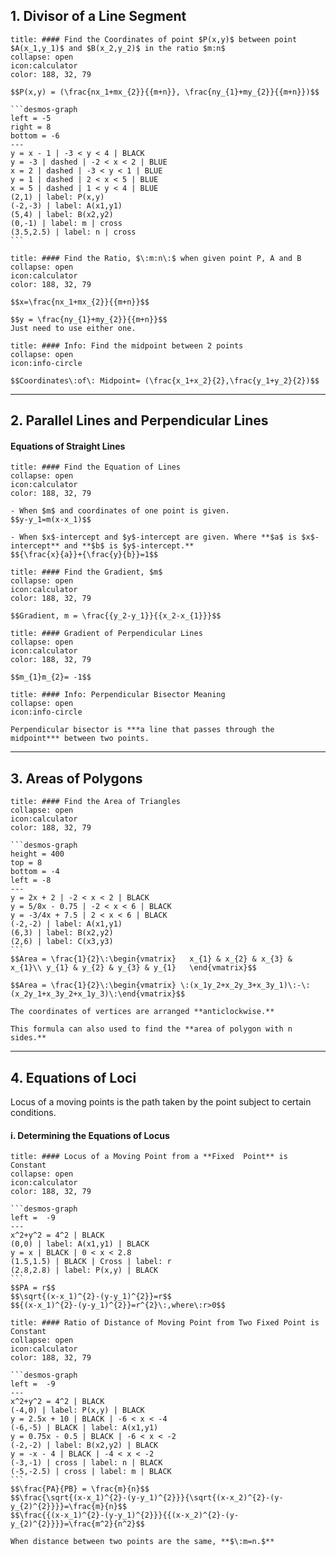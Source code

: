## 1. Divisor of a Line Segment

````ad-note (formula-notes?)
title: #### Find the Coordinates of point $P(x,y)$ between point $A(x_1,y_1)$ and $B(x_2,y_2)$ in the ratio $m:n$
collapse: open 
icon:calculator
color: 188, 32, 79

$$P(x,y) = (\frac{nx_1+mx_{2}}{{m+n}}, \frac{ny_{1}+my_{2}}{{m+n}})$$

```desmos-graph
left = -5
right = 8
bottom = -6
---
y = x - 1 | -3 < y < 4 | BLACK
y = -3 | dashed | -2 < x < 2 | BLUE
x = 2 | dashed | -3 < y < 1 | BLUE
y = 1 | dashed | 2 < x < 5 | BLUE
x = 5 | dashed | 1 < y < 4 | BLUE
(2,1) | label: P(x,y)
(-2,-3) | label: A(x1,y1)
(5,4) | label: B(x2,y2)
(0,-1) | label: m | cross
(3.5,2.5) | label: n | cross
```
````

```ad-note  
title: #### Find the Ratio, $\:m:n\:$ when given point P, A and B
collapse: open 
icon:calculator
color: 188, 32, 79

$$x=\frac{nx_1+mx_{2}}{{m+n}}$$

$$y = \frac{ny_{1}+my_{2}}{{m+n}}$$
Just need to use either one.
``` 


```ad-note
title: #### Info: Find the midpoint between 2 points
collapse: open
icon:info-circle

$$Coordinates\:of\: Midpoint= (\frac{x_1+x_2}{2},\frac{y_1+y_2}{2})$$
```
---

## 2. Parallel Lines and Perpendicular Lines
#### Equations of Straight Lines

```ad-note 
title: #### Find the Equation of Lines
collapse: open 
icon:calculator
color: 188, 32, 79

- When $m$ and coordinates of one point is given.
$$y-y_1=m(x-x_1)$$

- When $x$-intercept and $y$-intercept are given. Where **$a$ is $x$-intercept** and **$b$ is $y$-intercept.**
$${\frac{x}{a}}+{\frac{y}{b}}=1$$

``` 

```ad-note 
title: #### Find the Gradient, $m$
collapse: open 
icon:calculator
color: 188, 32, 79

$$Gradient, m = \frac{{y_2-y_1}}{{x_2-x_{1}}}$$
``` 

```ad-note 
title: #### Gradient of Perpendicular Lines
collapse: open 
icon:calculator
color: 188, 32, 79

$$m_{1}m_{2}= -1$$
```

```ad-note
title: #### Info: Perpendicular Bisector Meaning
collapse: open
icon:info-circle

Perpendicular bisector is ***a line that passes through the midpoint*** between two points. 
```
---

## 3. Areas of Polygons

````ad-note 
title: #### Find the Area of Triangles
collapse: open 
icon:calculator
color: 188, 32, 79

```desmos-graph
height = 400
top = 8
bottom = -4
left = -8
---
y = 2x + 2 | -2 < x < 2 | BLACK
y = 5/8x - 0.75 | -2 < x < 6 | BLACK
y = -3/4x + 7.5 | 2 < x < 6 | BLACK
(-2,-2) | label: A(x1,y1)
(6,3) | label: B(x2,y2)
(2,6) | label: C(x3,y3)
```
$$Area = \frac{1}{2}\:\begin{vmatrix}   x_{1} & x_{2} & x_{3} & x_{1}\\ y_{1} & y_{2} & y_{3} & y_{1}   \end{vmatrix}$$

$$Area = \frac{1}{2}\:\begin{vmatrix} \:(x_1y_2+x_2y_3+x_3y_1)\:-\:(x_2y_1+x_3y_2+x_1y_3)\:\end{vmatrix}$$

The coordinates of vertices are arranged **anticlockwise.**

This formula can also used to find the **area of polygon with n sides.**
```` 
---

## 4. Equations of Loci

Locus of a moving points is the path taken by the point subject to certain conditions.

#### i. Determining the Equations of Locus

````ad-note 
title: #### Locus of a Moving Point from a **Fixed  Point** is Constant
collapse: open 
icon:calculator
color: 188, 32, 79

```desmos-graph
left =  -9
---
x^2+y^2 = 4^2 | BLACK
(0,0) | label: A(x1,y1) | BLACK
y = x | BLACK | 0 < x < 2.8
(1.5,1.5) | BLACK | Cross | label: r
(2.8,2.8) | label: P(x,y) | BLACK
```
$$PA = r$$
$$\sqrt{(x-x_1)^{2}-(y-y_1)^{2}}=r$$
$${(x-x_1)^{2}-(y-y_1)^{2}}=r^{2}\:,where\:r>0$$
```` 

````ad-note 
title: #### Ratio of Distance of Moving Point from Two Fixed Point is Constant
collapse: open 
icon:calculator
color: 188, 32, 79

```desmos-graph
left =  -9
---
x^2+y^2 = 4^2 | BLACK
(-4,0) | label: P(x,y) | BLACK
y = 2.5x + 10 | BLACK | -6 < x < -4
(-6,-5) | BLACK | label: A(x1,y1)
y = 0.75x - 0.5 | BLACK | -6 < x < -2
(-2,-2) | label: B(x2,y2) | BLACK
y = -x - 4 | BLACK | -4 < x < -2
(-3,-1) | cross | label: n | BLACK
(-5,-2.5) | cross | label: m | BLACK
```
$$\frac{PA}{PB} = \frac{m}{n}$$
$$\frac{\sqrt{(x-x_1)^{2}-(y-y_1)^{2}}}{\sqrt{(x-x_2)^{2}-(y-y_{2)^{2}}}}=\frac{m}{n}$$
$$\frac{{(x-x_1)^{2}-(y-y_1)^{2}}}{{(x-x_2)^{2}-(y-y_{2)^{2}}}}=\frac{m^2}{n^2}$$

When distance between two points are the same, **$\:m=n.$**
```` 
